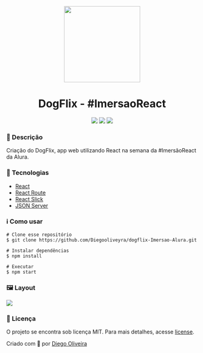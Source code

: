 <p align='center'><img width='200' src="./src/assets/img/Logo.png"/></p>
<h1 align='center'>DogFlix - #ImersaoReact</h1>
<p align='center'>
<img src="https://img.shields.io/github/repo-size/Diegooliveyra/dogflix-Imersao-Alura">
<img src="https://img.shields.io/github/last-commit/Diegooliveyra/dogflix-Imersao-Alura">
<img src="https://img.shields.io/github/license/Diegooliveyra/dogflix-Imersao-Alura">
</p>

<h3>🔖 Descrição</h3>
<p>Criação do DogFlix, app web utilizando React na semana da #ImersãoReact da Alura.<p>


<h3>🚀 Tecnologias</h3>
<ul>
    <li><a href="https://reactjs.org/" target="_blank">React</a></li>
    <li><a href="https://reactrouter.com/" target="_blank">React Route</a></li>
    <li><a href="https://react-slick.neostack.com/" target="_blank">React Slick</a></li>
    <li><a href="https://github.com/typicode/json-server" target="_blank">JSON Server</a></li>
</ul>

<h3>ℹ️ Como usar</h3>

    # Clone esse repositório
    $ git clone https://github.com/Diegooliveyra/dogflix-Imersao-Alura.git
    
    # Instalar dependências
    $ npm install
    
    # Executar
    $ npm start

<h3>🖼 Layout</h3>
<img src="./src/assets/img/Layout.png">

<h3>📝 Licença</h3>
<p>O projeto se encontra sob licença MIT. Para mais detalhes, acesse <a href='LICENSE'>license<a>.</p>
<p>Criado com 💙 por <a href='https://github.com/Diegooliveyra/' target='blank'>Diego Oliveira</a></p>
